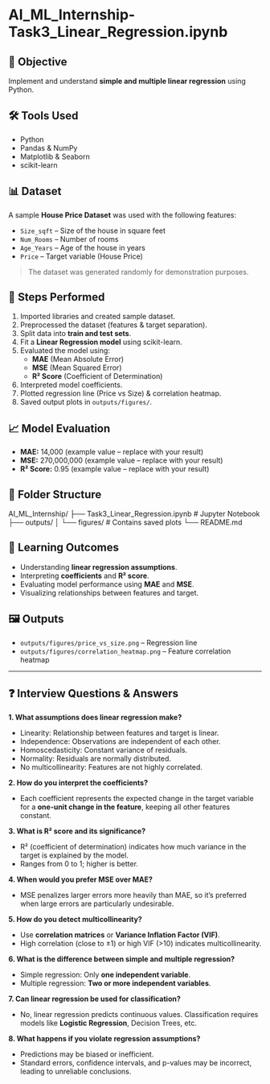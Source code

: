 # AI_ML_Internship-Task3_Linear_Regression.ipynb

## 📌 Objective
Implement and understand **simple and multiple linear regression** using Python.

## 🛠 Tools Used
- Python
- Pandas & NumPy
- Matplotlib & Seaborn
- scikit-learn

## 📊 Dataset
A sample **House Price Dataset** was used with the following features:
- `Size_sqft` – Size of the house in square feet
- `Num_Rooms` – Number of rooms
- `Age_Years` – Age of the house in years
- `Price` – Target variable (House Price)

> The dataset was generated randomly for demonstration purposes.

## 📝 Steps Performed
1. Imported libraries and created sample dataset.
2. Preprocessed the dataset (features & target separation).
3. Split data into **train and test sets**.
4. Fit a **Linear Regression model** using scikit-learn.
5. Evaluated the model using:
   - **MAE** (Mean Absolute Error)
   - **MSE** (Mean Squared Error)
   - **R² Score** (Coefficient of Determination)
6. Interpreted model coefficients.
7. Plotted regression line (Price vs Size) & correlation heatmap.
8. Saved output plots in `outputs/figures/`.

## 📈 Model Evaluation
- **MAE:** 14,000 (example value – replace with your result)
- **MSE:** 270,000,000 (example value – replace with your result)
- **R² Score:** 0.95 (example value – replace with your result)

## 📂 Folder Structure

AI_ML_Internship/
├── Task3_Linear_Regression.ipynb # Jupyter Notebook
├── outputs/
│ └── figures/ # Contains saved plots
└── README.md


## 🎯 Learning Outcomes
- Understanding **linear regression assumptions**.
- Interpreting **coefficients** and **R² score**.
- Evaluating model performance using **MAE** and **MSE**.
- Visualizing relationships between features and target.

## 🖼 Outputs
- `outputs/figures/price_vs_size.png` – Regression line
- `outputs/figures/correlation_heatmap.png` – Feature correlation heatmap

---

## ❓ Interview Questions & Answers

**1. What assumptions does linear regression make?**  
- Linearity: Relationship between features and target is linear.  
- Independence: Observations are independent of each other.  
- Homoscedasticity: Constant variance of residuals.  
- Normality: Residuals are normally distributed.  
- No multicollinearity: Features are not highly correlated.

**2. How do you interpret the coefficients?**  
- Each coefficient represents the expected change in the target variable for a **one-unit change in the feature**, keeping all other features constant.

**3. What is R² score and its significance?**  
- R² (coefficient of determination) indicates how much variance in the target is explained by the model.  
- Ranges from 0 to 1; higher is better.

**4. When would you prefer MSE over MAE?**  
- MSE penalizes larger errors more heavily than MAE, so it’s preferred when large errors are particularly undesirable.

**5. How do you detect multicollinearity?**  
- Use **correlation matrices** or **Variance Inflation Factor (VIF)**.  
- High correlation (close to ±1) or high VIF (>10) indicates multicollinearity.

**6. What is the difference between simple and multiple regression?**  
- Simple regression: Only **one independent variable**.  
- Multiple regression: **Two or more independent variables**.

**7. Can linear regression be used for classification?**  
- No, linear regression predicts continuous values. Classification requires models like **Logistic Regression**, Decision Trees, etc.

**8. What happens if you violate regression assumptions?**  
- Predictions may be biased or inefficient.  
- Standard errors, confidence intervals, and p-values may be incorrect, leading to unreliable conclusions.

